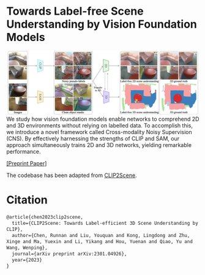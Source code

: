 # Towards Label-free Scene Understanding by Vision Foundation Models

![Overview of the method](./assets/teaser.jpeg)
We study how vision foundation models enable networks to comprehend 2D and 3D environments without relying on labelled data. To accomplish this, we introduce a novel framework called Cross-modality Noisy Supervision (CNS). By effectively harnessing the strengths of CLIP and
SAM, our approach simultaneously trains 2D and 3D networks, yielding remarkable performance.

[[Preprint Paper]](https://arxiv.org/pdf/2306.03899.pdf) 

The codebase has been adapted from [CLIP2Scene](https://github.com/runnanchen/CLIP2Scene). 

# Citation
```
@article{chen2023clip2scene,
  title={CLIP2Scene: Towards Label-efficient 3D Scene Understanding by CLIP},
  author={Chen, Runnan and Liu, Youquan and Kong, Lingdong and Zhu, Xinge and Ma, Yuexin and Li, Yikang and Hou, Yuenan and Qiao, Yu and Wang, Wenping},
  journal={arXiv preprint arXiv:2301.04926},
  year={2023}
}
```
